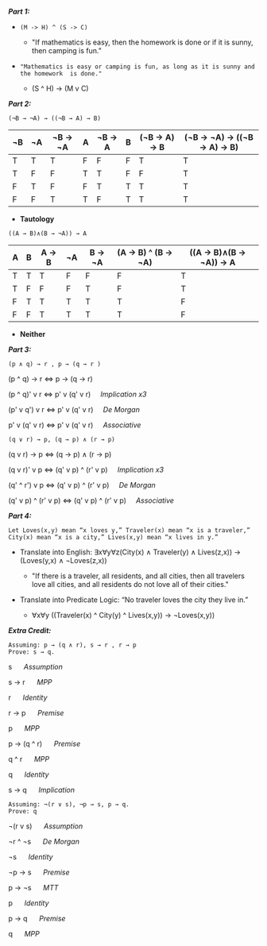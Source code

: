 ***Part 1:***

- ```(M -> H) ^ (S -> C)```
	- "If mathematics is easy, then the homework is done or if it is sunny, then camping is fun."

- ```"Mathematics is easy or camping is fun, as long as it is sunny and the homework  is done."```
	- (S ^ H) -> (M v C) 
	
	
***Part 2:***

```
(¬B → ¬A) → ((¬B → A) → B)
```

| ¬B | ¬A | ¬B -> ¬A | A | ¬B -> A | B | (¬B -> A) -> B | (¬B → ¬A) → ((¬B → A) → B) |
| --- | --- | --- | --- | --- | --- | --- | --- | 
| T | T | T | F | F | F | T | T | 
| T | F | F | T | T | F | F | T |
| F | T | F | F | T | T | T | T | 
| F | F | T | T | F | T | T | T |

- **Tautology**


```
((A → B)∧(B → ¬A)) → A
```

| A | B | A -> B | ¬A | B -> ¬A | (A -> B) ^ (B -> ¬A) | ((A -> B)∧(B -> ¬A)) -> A |
| --- | --- | --- | --- | --- | --- | --- |
| T | T | T | F | F | F | T |
| T | F | F | F | T | F | T |
| F | T | T | T | T | T | F |
| F | F | T | T | T | T | F |

- **Neither**


***Part 3:***


```
(p ∧ q) → r , p → (q → r )
```

(p ^ q) -> r <=> p -> (q -> r)

(p ^ q)' v r <=> p' v (q' v r)&nbsp;&nbsp;&nbsp;&nbsp;&nbsp;*Implication x3*

(p' v q') v r <=> p' v (q' v r)&nbsp;&nbsp;&nbsp;&nbsp;&nbsp;*De Morgan*

p' v (q' v r) <=> p' v (q' v r)&nbsp;&nbsp;&nbsp;&nbsp;&nbsp;*Associative*

```
(q ∨ r) → p, (q → p) ∧ (r → p)
```

(q v r) → p <=> (q → p) ∧ (r → p)

(q v r)' v p <=> (q' v p) ^ (r' v p)&nbsp;&nbsp;&nbsp;&nbsp;&nbsp;*Implication x3*

(q' ^ r') v p <=> (q' v p) ^ (r' v p)&nbsp;&nbsp;&nbsp;&nbsp;&nbsp;*De Morgan*

(q' v p) ^ (r' v p) <=> (q' v p) ^ (r' v p)&nbsp;&nbsp;&nbsp;&nbsp;&nbsp;*Associative*


***Part 4:***


```
Let Loves(x,y) mean “x loves y,” Traveler(x) mean “x is a traveler,”
City(x) mean “x is a city,” Lives(x,y) mean “x lives in y.”
```

- Translate into English: ∃x∀y∀z(City(x) ∧ Traveler(y) ∧ Lives(z,x)) → (Loves(y,x) ∧ ¬Loves(z,x))
	- "If there is a traveler, all residents, and all cities, then all travelers love all cities, and all residents do not love all of their cities."

- Translate into Predicate Logic: “No traveler loves the city they live in.”
	- ∀x∀y ((Traveler(x) ^ City(y) ^ Lives(x,y)) -> ¬Loves(x,y))
	

***Extra Credit:***


```
Assuming: p → (q ∧ r), s → r , r → p
Prove: s → q.
```
s		&nbsp;&nbsp;&nbsp;&nbsp;&nbsp;*Assumption*

s -> r		&nbsp;&nbsp;&nbsp;&nbsp;&nbsp;*MPP*

r 		&nbsp;&nbsp;&nbsp;&nbsp;&nbsp;*Identity*

r -> p		&nbsp;&nbsp;&nbsp;&nbsp;&nbsp;*Premise*

p		&nbsp;&nbsp;&nbsp;&nbsp;&nbsp;*MPP*

p -> (q ^ r)	&nbsp;&nbsp;&nbsp;&nbsp;&nbsp;*Premise*

q ^ r		&nbsp;&nbsp;&nbsp;&nbsp;&nbsp;*MPP*

q		&nbsp;&nbsp;&nbsp;&nbsp;&nbsp;*Identity*

s -> q		&nbsp;&nbsp;&nbsp;&nbsp;&nbsp;*Implication*


```
Assuming: ¬(r ∨ s), ¬p → s, p → q. 
Prove: q
```
¬(r v s)	&nbsp;&nbsp;&nbsp;&nbsp;&nbsp;*Assumption*

¬r ^ ¬s		&nbsp;&nbsp;&nbsp;&nbsp;&nbsp;*De Morgan*

¬s		&nbsp;&nbsp;&nbsp;&nbsp;&nbsp;*Identity*

¬p -> s		&nbsp;&nbsp;&nbsp;&nbsp;&nbsp;*Premise*

p -> ¬s		&nbsp;&nbsp;&nbsp;&nbsp;&nbsp;*MTT*

p		&nbsp;&nbsp;&nbsp;&nbsp;&nbsp;*Identity*

p -> q		&nbsp;&nbsp;&nbsp;&nbsp;&nbsp;*Premise*

q		&nbsp;&nbsp;&nbsp;&nbsp;&nbsp;*MPP*



